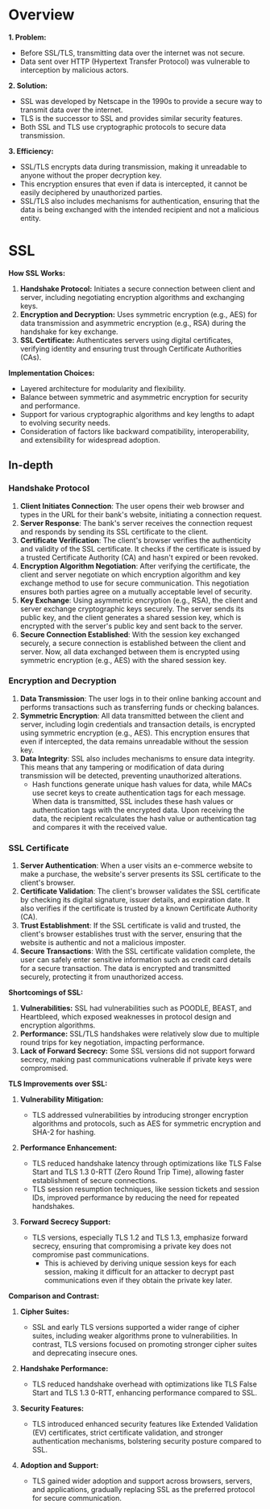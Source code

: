 # Overview
**1. Problem:**

- Before SSL/TLS, transmitting data over the internet was not secure.
- Data sent over HTTP (Hypertext Transfer Protocol) was vulnerable to interception by malicious actors.

**2. Solution:**

- SSL was developed by Netscape in the 1990s to provide a secure way to transmit data over the internet.
- TLS is the successor to SSL and provides similar security features.
- Both SSL and TLS use cryptographic protocols to secure data transmission.

**3. Efficiency:**

- SSL/TLS encrypts data during transmission, making it unreadable to anyone without the proper decryption key.
- This encryption ensures that even if data is intercepted, it cannot be easily deciphered by unauthorized parties.
- SSL/TLS also includes mechanisms for authentication, ensuring that the data is being exchanged with the intended recipient and not a malicious entity.

# SSL 
**How SSL Works:**

1. **Handshake Protocol:** Initiates a secure connection between client and server, including negotiating encryption algorithms and exchanging keys.
2. **Encryption and Decryption:** Uses symmetric encryption (e.g., AES) for data transmission and asymmetric encryption (e.g., RSA) during the handshake for key exchange.
3. **SSL Certificate:** Authenticates servers using digital certificates, verifying identity and ensuring trust through Certificate Authorities (CAs).

**Implementation Choices:**

- Layered architecture for modularity and flexibility.
- Balance between symmetric and asymmetric encryption for security and performance.
- Support for various cryptographic algorithms and key lengths to adapt to evolving security needs.
- Consideration of factors like backward compatibility, interoperability, and extensibility for widespread adoption.

## In-depth
### Handshake Protocol

1. **Client Initiates Connection**: The user opens their web browser and types in the URL for their bank's website, initiating a connection request.
2. **Server Response**: The bank's server receives the connection request and responds by sending its SSL certificate to the client.
3. **Certificate Verification**: The client's browser verifies the authenticity and validity of the SSL certificate. It checks if the certificate is issued by a trusted Certificate Authority (CA) and hasn't expired or been revoked.
4. **Encryption Algorithm Negotiation**: After verifying the certificate, the client and server negotiate on which encryption algorithm and key exchange method to use for secure communication. This negotiation ensures both parties agree on a mutually acceptable level of security.
5. **Key Exchange**: Using asymmetric encryption (e.g., RSA), the client and server exchange cryptographic keys securely. The server sends its public key, and the client generates a shared session key, which is encrypted with the server's public key and sent back to the server.
6. **Secure Connection Established**: With the session key exchanged securely, a secure connection is established between the client and server. Now, all data exchanged between them is encrypted using symmetric encryption (e.g., AES) with the shared session key.

### Encryption and Decryption

1. **Data Transmission**: The user logs in to their online banking account and performs transactions such as transferring funds or checking balances.
2. **Symmetric Encryption**: All data transmitted between the client and server, including login credentials and transaction details, is encrypted using symmetric encryption (e.g., AES). This encryption ensures that even if intercepted, the data remains unreadable without the session key.
3. **Data Integrity**: SSL also includes mechanisms to ensure data integrity. This means that any tampering or modification of data during transmission will be detected, preventing unauthorized alterations.
	- Hash functions generate unique hash values for data, while MACs use secret keys to create authentication tags for each message. When data is transmitted, SSL includes these hash values or authentication tags with the encrypted data. Upon receiving the data, the recipient recalculates the hash value or authentication tag and compares it with the received value.

### SSL Certificate
1. **Server Authentication**: When a user visits an e-commerce website to make a purchase, the website's server presents its SSL certificate to the client's browser.
2. **Certificate Validation**: The client's browser validates the SSL certificate by checking its digital signature, issuer details, and expiration date. It also verifies if the certificate is trusted by a known Certificate Authority (CA).
3. **Trust Establishment**: If the SSL certificate is valid and trusted, the client's browser establishes trust with the server, ensuring that the website is authentic and not a malicious imposter.
4. **Secure Transactions**: With the SSL certificate validation complete, the user can safely enter sensitive information such as credit card details for a secure transaction. The data is encrypted and transmitted securely, protecting it from unauthorized access.

**Shortcomings of SSL:**

1. **Vulnerabilities:** SSL had vulnerabilities such as POODLE, BEAST, and Heartbleed, which exposed weaknesses in protocol design and encryption algorithms.
2. **Performance:** SSL/TLS handshakes were relatively slow due to multiple round trips for key negotiation, impacting performance.
3. **Lack of Forward Secrecy:** Some SSL versions did not support forward secrecy, making past communications vulnerable if private keys were compromised.

**TLS Improvements over SSL:**

1. **Vulnerability Mitigation:**
    - TLS addressed vulnerabilities by introducing stronger encryption algorithms and protocols, such as AES for symmetric encryption and SHA-2 for hashing.

2. **Performance Enhancement:**
    - TLS reduced handshake latency through optimizations like TLS False Start and TLS 1.3 0-RTT (Zero Round Trip Time), allowing faster establishment of secure connections.
    - TLS session resumption techniques, like session tickets and session IDs, improved performance by reducing the need for repeated handshakes.

3. **Forward Secrecy Support:**    
    - TLS versions, especially TLS 1.2 and TLS 1.3, emphasize forward secrecy, ensuring that compromising a private key does not compromise past communications.
	    - This is achieved by deriving unique session keys for each session, making it difficult for an attacker to decrypt past communications even if they obtain the private key later.

**Comparison and Contrast:**
1. **Cipher Suites:**
    - SSL and early TLS versions supported a wider range of cipher suites, including weaker algorithms prone to vulnerabilities. In contrast, TLS versions focused on promoting stronger cipher suites and deprecating insecure ones.
    
2. **Handshake Performance:**
    - TLS reduced handshake overhead with optimizations like TLS False Start and TLS 1.3 0-RTT, enhancing performance compared to SSL.
    
3. **Security Features:**
    - TLS introduced enhanced security features like Extended Validation (EV) certificates, strict certificate validation, and stronger authentication mechanisms, bolstering security posture compared to SSL.
    
4. **Adoption and Support:**
    - TLS gained wider adoption and support across browsers, servers, and applications, gradually replacing SSL as the preferred protocol for secure communication.